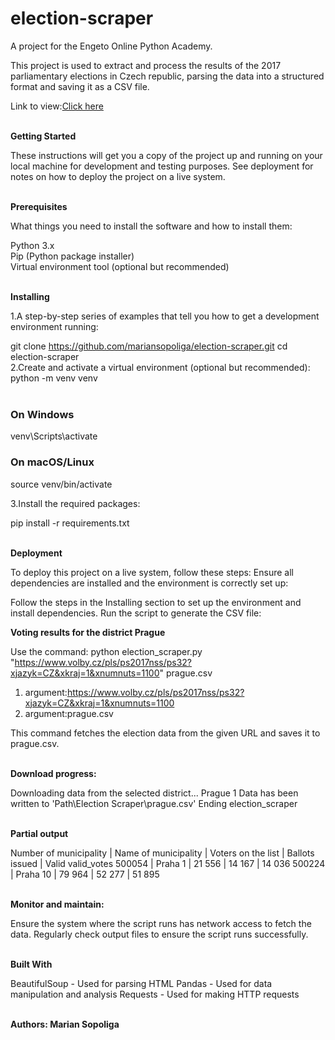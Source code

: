 # election-scraper

A project for the Engeto Online Python Academy.

This project is used to extract and process the results of the 2017 parliamentary elections in Czech republic, 
parsing the data into a structured format and saving it as a CSV file.

Link to view:<a href="https://www.volby.cz/pls/ps2017nss/ps3?xjazyk=CZ" target="_blank">Click here</a><br><br>


**Getting Started**

These instructions will get you a copy of the project up and running on your local machine for development and testing purposes. See deployment for notes on how to deploy the project on a live system.<br><br>

**Prerequisites**

What things you need to install the software and how to install them:

Python 3.x<br>
Pip (Python package installer)<br>
Virtual environment tool (optional but recommended)<br><br>

**Installing**

1.A step-by-step series of examples that tell you how to get a development environment running:

git clone https://github.com/mariansopoliga/election-scraper.git
cd election-scraper<br>
2.Create and activate a virtual environment (optional but recommended):
python -m venv venv<br><br>

### On Windows
venv\Scripts\activate
### On macOS/Linux
source venv/bin/activate

3.Install the required packages:

pip install -r requirements.txt<br><br>

**Deployment**

To deploy this project on a live system, follow these steps:
Ensure all dependencies are installed and the environment is correctly set up:

Follow the steps in the Installing section to set up the environment and install dependencies.
Run the script to generate the CSV file:

**Voting results for the district Prague**

Use the command:
python election_scraper.py "https://www.volby.cz/pls/ps2017nss/ps32?xjazyk=CZ&xkraj=1&xnumnuts=1100" prague.csv

1. argument:https://www.volby.cz/pls/ps2017nss/ps32?xjazyk=CZ&xkraj=1&xnumnuts=1100
2. argument:prague.csv

This command fetches the election data from the given URL and saves it to prague.csv.<br><br>

**Download progress:**

Downloading data from the selected district... Prague 1
Data has been written to 'Path\Election Scraper\prague.csv'
Ending election_scraper<br><br>

**Partial output**

Number of municipality | Name of municipality | Voters on the list | Ballots issued | Valid valid_votes 
500054 | Praha 1 | 21 556 | 14 167 | 14 036 
500224 | Praha 10 | 79 964 | 52 277 | 51 895 <br><br>

**Monitor and maintain:**

Ensure the system where the script runs has network access to fetch the data.
Regularly check output files to ensure the script runs successfully.<br><br>

**Built With**

BeautifulSoup - Used for parsing HTML
Pandas - Used for data manipulation and analysis
Requests - Used for making HTTP requests<br><br>

**Authors: Marian Sopoliga**





